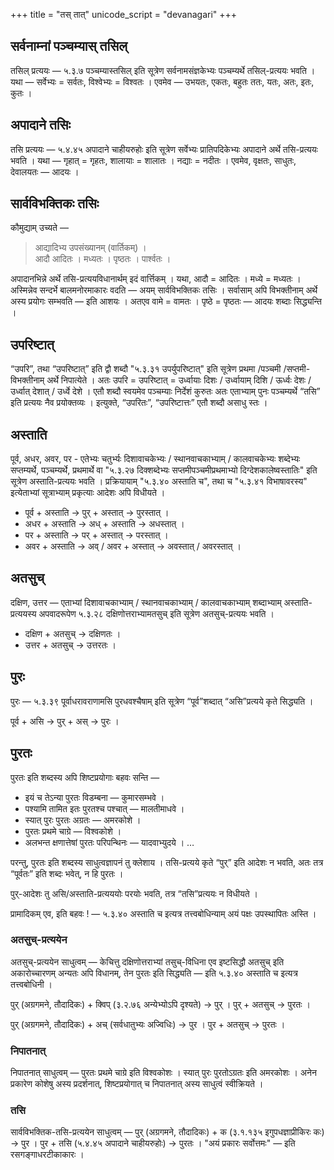 +++
title = "तस् तात्"
unicode_script = "devanagari"
+++

## सर्वनाम्नां पञ्चम्यास् तसिल्
तसिल् प्रत्ययः — ५.३.७ पञ्चम्यास्तसिल् इति सूत्रेण सर्वनामसंज्ञकेभ्यः पञ्चम्यर्थे तसिल्-प्रत्ययः भवति ।  यथा — सर्वेभ्यः = सर्वतः, विश्वेभ्यः = विश्वतः । एवमेव — उभयतः, एकतः, बहुतः ततः, यतः, अतः, इतः, कुतः ।

## अपादाने तसिः
तसि प्रत्ययः — ५.४.४५ अपादाने चाहीयरुहोः इति सूत्रेण सर्वेभ्यः प्रातिपदिकेभ्यः अपादाने अर्थे तसि-प्रत्ययः भवति । यथा — गृहात् = गृहतः, शालायाः = शालातः । नद्याः = नदीतः ।  एवमेव, वृक्षतः, साधुतः, देवालयतः — आदयः ।

## सार्वविभक्तिकः तसिः
कौमुद्याम् उच्यते — 

> आद्यादिभ्य उपसंख्यानम् (वार्तिकम्) ।  
> आदौ आदितः । मध्यतः । पृष्ठतः । पार्श्वतः । 

अपादानभिन्ने अर्थे तसि-प्रत्ययविधानार्थम् इदं वार्त्तिकम् । यथा, आदौ = आदितः । मध्ये = मध्यतः । अस्मिन्नेव सन्दर्भे बालमनोरमाकारः वदति — अयम् सार्वविभक्तिकः तसिः ।  सर्वासाम् अपि  विभक्तीनाम् अर्थे अस्य प्रयोगः सम्भवति — इति आशयः । अतएव वामे = वामतः । पृष्ठे = पृष्ठतः — आदयः शब्दाः सिद्ध्यन्ति । 

## उपरिष्टात्
“उपरि”, तथा “उपरिष्टात्” इति द्वौ शब्दौ "५.३.३१ उपर्युपरिष्टात्" इति सूत्रेण प्रथमा /पञ्चमी /सप्तमी-विभक्तीनाम् अर्थे निपात्येते । अतः उपरि = उपरिष्टात् =  उर्ध्वायाः दिशः / उर्ध्वायाम् दिशि / ऊर्ध्वः देशः / उर्ध्वात् देशात् / उर्ध्वे देशे । एतौ शब्दौ स्वयमेव पञ्चम्याः निर्देशं कुरुतः अतः एताभ्याम् पुनः पञ्चम्यर्थे  “तसि” इति प्रत्ययः नैव प्रयोक्तव्यः । इत्युक्ते, “उपरितः”, “उपरिष्टात्तः” एतौ शब्दौ असाधु स्तः । 

## अस्ताति
पूर्व, अधर, अवर, पर - एतेभ्यः चतुर्भ्यः  दिशावाचकेभ्यः / स्थानवाचकाभ्याम् / कालवाचकेभ्यः शब्देभ्यः सप्तम्यर्थे, पञ्चम्यर्थे, प्रथमार्थे वा "५.३.२७ दिक्शब्देभ्यः सप्तमीपञ्चमीप्रथमाभ्यो दिग्देशकालेष्वस्तातिः" इति सूत्रेण अस्ताति-प्रत्ययः भवति । प्रक्रियायाम् "५.३.४० अस्ताति च", तथा च "५.३.४१ विभाषावरस्य" इत्येताभ्यां सूत्राभ्याम् प्रकृत्याः आदेशः अपि विधीयते ।

- पूर्व + अस्ताति → पुर् + अस्तात् → पुरस्तात्  ।
- अधर + अस्ताति →  अध् + अस्ताति → अधस्तात् ।
- पर + अस्ताति‌ → पर् + अस्तात् → परस्तात् ।
- अवर + अस्ताति → अव् / अवर + अस्तात् → अवस्तात् / अवरस्तात् । 

## अतसुच्
दक्षिण, उत्तर — एताभ्यां दिशावाचकाभ्याम् / स्थानवाचकाभ्याम् / कालवाचकाभ्याम् शब्दाभ्याम् अस्ताति-प्रत्ययस्य अपवादरूपेण  ५.३.२८ दक्षिणोत्तराभ्यामतसुच् इति सूत्रेण अतसुच्-प्रत्ययः भवति ।

- दक्षिण + अतसुच् → दक्षिणतः ।
- उत्तर + अतसुच् → उत्तरतः । 

## पुरः
पुरः — ५.३.३९ पूर्वाधरावराणामसि पुरधवश्चैषाम्  इति सूत्रेण “पूर्व”शब्दात् “असि”प्रत्यये कृते सिद्ध्यति ।  

पूर्व + असि → पुर् + अस् → पुरः । 

## पुरतः
पुरतः इति शब्दस्य अपि शिष्टप्रयोगाः बहवः सन्ति —

- इयं च तेऽन्या पुरतः विडम्बना — कुमारसम्भवे ।
- पश्यामि तामित इतः पुरतश्च पश्चात् — मालतीमाधवे ।
- स्यात् पुरः पुरतः अग्रतः — अमरकोशे ।
- पुरतः प्रथमे चाग्रे — विश्वकोशे ।
- अलभन्त क्षणात्तेषां पुरतः परिपन्थिनः — यादवाभ्युदये । …

परन्तु, पुरतः इति शब्दस्य साधुत्वज्ञापनं तु क्लेशाय । तसि-प्रत्यये कृते “पुर्” इति आदेशः न भवति, अतः तत्र “पूर्वतः” इति शब्दः भवेत्, न हि पुरतः ।

पुर्-आदेशः तु असि/अस्ताति-प्रत्यययोः परयोः भवति, तत्र “तसि”प्रत्ययः न विधीयते ।

प्रामादिकम् एव, इति बहवः ! — ५.३.४० अस्ताति च इत्यत्र तत्त्वबोधिन्याम् अयं पक्षः उपस्थापितः अस्ति ।

### अतसुच्-प्रत्ययेन
अतसुच्-प्रत्ययेन साधुत्वम् — केचित्तु दक्षिणोत्तराभ्यां तसुच्-विधिना एव इष्टसिद्धौ अतसुच् इति अकारोच्चारणम् अन्यतः अपि विधानम्, तेन पुरतः इति सिद्ध्यति — इति ५.३.४० अस्ताति च इत्यत्र तत्त्वबोधिनी ।  

पुर् (अग्रगमने, तौदादिकः) + क्विप् (३.२.७६ अन्येभ्योऽपि दृश्यते) → पुर् । पुर् + अतसुच् → पुरतः ।

पुर् (अग्रगमने, तौदादिकः) + अच् (सर्वधातुभ्यः अज्विधिः) → पुर । पुर + अतसुच् → पुरतः ।

### निपातनात्
निपातनात् साधुत्वम्  — पुरतः प्रथमे चाग्रे इति विश्वकोशः । स्यात् पुरः पुरतोऽग्रतः इति अमरकोशः  । अनेन प्रकारेण कोशेषु अस्य प्रदर्शनात्, शिष्टप्रयोगात् च निपातनात् अस्य साधुत्वं स्वीक्रियते ।

### तसि
सार्वविभक्तिक-तसि-प्रत्ययेन साधुत्वम् — पुर् (अग्रगमने, तौदादिकः) + क (३.१.१३५ इगुपधज्ञाप्रीकिरः कः) → पुर । पुर + तसि (५.४.४५ अपादाने चाहीयरुहोः) → पुरतः । "अयं प्रकारः सर्वोत्तमः" — इति रसगङ्गाधरटीकाकारः । 

